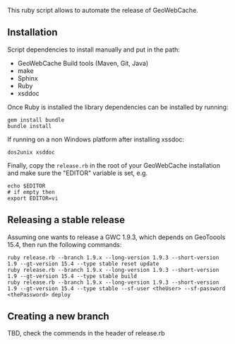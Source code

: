 This ruby script allows to automate the release of GeoWebCache.

Installation
------------

Script dependencies to install manually and put in the path:
* GeoWebCache Build tools (Maven, Git, Java)
* make
* Sphinx
* Ruby
* xsddoc

Once Ruby is installed the library dependencies can be installed by running:

````
gem install bundle
bundle install
````
   
If running on a non Windows platform after installing xssdoc:

````
dos2unix xsddoc
````

Finally, copy the ``release.rb`` in the root of your GeoWebCache installation and make sure the "EDITOR" variable is set, e.g.

````
echo $EDITOR
# if empty then
export EDITOR=vi
````

Releasing a stable release
--------------------------

Assuming one wants to release a GWC 1.9.3, which depends on GeoToools 15.4, then run the following commands:

````
ruby release.rb --branch 1.9.x --long-version 1.9.3 --short-version 1.9 --gt-version 15.4 --type stable reset update 
ruby release.rb --branch 1.9.x --long-version 1.9.3 --short-version 1.9 --gt-version 15.4 --type stable build
ruby release.rb --branch 1.9.x --long-version 1.9.3 --short-version 1.9 --gt-version 15.4 --type stable --sf-user <theUser> --sf-password <thePassword> deploy
````

Creating a new branch
---------------------

TBD, check the commends in the header of release.rb
